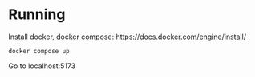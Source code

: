 # Running
Install docker, docker compose:
https://docs.docker.com/engine/install/

```
docker compose up
```
Go to localhost:5173